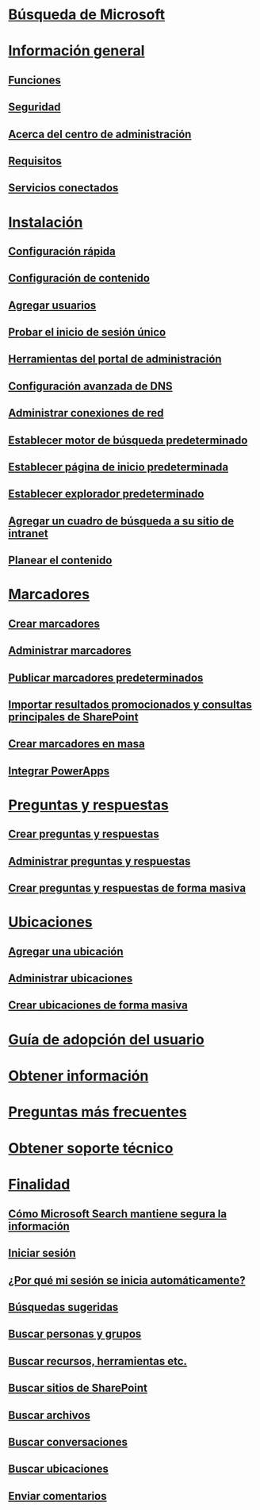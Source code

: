 # [Búsqueda de Microsoft](index.md)
# [Información general](why-microsoft-search.md)
## [Funciones](features.md)
## [Seguridad](security.md)
## [Acerca del centro de administración](about-the-admin-portal.md)
## [Requisitos](requirements.md) 
## [Servicios conectados](connected-services.md)
# [Instalación](set-up-microsoft-search.md)
## [Configuración rápida](quick-set-up.md)
## [Configuración de contenido](content-settings.md)
## [Agregar usuarios](add-users.md)
## [Probar el inicio de sesión único](test-single-sign-on.md)
## [Herramientas del portal de administración](admin-portal-tools.md)
## [Configuración avanzada de DNS](advanced-dns-configuration.md)
## [Administrar conexiones de red](manage-network-connections.md)
## [Establecer motor de búsqueda predeterminado](set-default-search-engine.md)
## [Establecer página de inicio predeterminada](set-default-homepage.md)
## [Establecer explorador predeterminado](set-default-browser.md)
## [Agregar un cuadro de búsqueda a su sitio de intranet](add-a-search-box-to-your-intranet-site.md)
## [Planear el contenido](plan-your-content.md)
# [Marcadores](create-and-manage-bookmarks.md)
## [Crear marcadores](create-bookmarks.md)
## [Administrar marcadores](manage-bookmarks.md)
## [Publicar marcadores predeterminados](publish-default-bookmarks.md)
## [Importar resultados promocionados y consultas principales de SharePoint](import-sharepoint-promoted-results-and-top-queries.md)
## [Crear marcadores en masa](bulk-create-bookmarks.md)
## [Integrar PowerApps](integrate-powerapps.md)
# [Preguntas y respuestas](create-and-manage-qas.md)
## [Crear preguntas y respuestas](create-qas.md)
## [Administrar preguntas y respuestas](manage-qas.md)
## [Crear preguntas y respuestas de forma masiva](bulk-create-qas.md)
# [Ubicaciones](locations.md)
## [Agregar una ubicación](add-a-location.md)
## [Administrar ubicaciones](manage-locations.md)
## [Crear ubicaciones de forma masiva](bulk-create-locations.md)
# [Guía de adopción del usuario](user-adoption-guide.md)
# [Obtener información](get-insights.md)
# [Preguntas más frecuentes](faqs.md)
# [Obtener soporte técnico](get-support.md)
# [Finalidad](use/about-microsoft-search.md)
## [Cómo Microsoft Search mantiene segura la información](use/how-microsoft-search-keeps-your-info-secure.md)
## [Iniciar sesión](use/sign-in.md)
## [¿Por qué mi sesión se inicia automáticamente?](use/why-am-i-automatically-signed-in.md)
## [Búsquedas sugeridas](use/suggested-searches.md)
## [Buscar personas y grupos](use/find-people-and-groups.md)
## [Buscar recursos, herramientas etc.](use/find-resources-tools-and-more.md)
## [Buscar sitios de SharePoint](use/find-sharepoint-sites.md)
## [Buscar archivos](use/find-files.md)
## [Buscar conversaciones](use/find-conversations.md)
## [Buscar ubicaciones](use/find-locations.md)
## [Enviar comentarios](use/send-feedback.md)